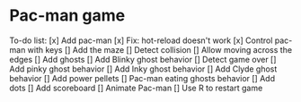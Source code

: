 # Pac-man game

To-do list:
[x] Add pac-man
[x] Fix: hot-reload doesn't work
[x] Control pac-man with keys
[] Add the maze
[] Detect collision
[] Allow moving across the edges
[] Add ghosts
[] Add Blinky ghost behavior
[] Detect game over
[] Add pinky ghost behavior
[] Add Inky ghost behavior
[] Add Clyde ghost behavior
[] Add power pellets
[] Pac-man eating ghosts behavior
[] Add dots
[] Add scoreboard
[] Animate Pac-man
[] Use R to restart game

